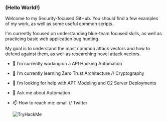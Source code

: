 ### (Hello World!)

Welcome to my Security-focused GitHub.  You should find a few examples of my work, as well as some useful common scripts.

I'm currently focused on understanding blue-team focused skills, as well as practicing basic web application bug hunting.

My goal is to understand the most common attack vectors and how to defend against them, as well as researching novel attack vectors.

- 🔭 I’m currently working on a API Hacking Automation
- 🌱 I’m currently learning Zero Trust Architecture // Cryptography
- 🤔 I’m looking for help with APT Modeling and C2 Server Deployments
- 💬 Ask me about Automation
- 📫 How to reach me: email // Twitter

  <img src="https://tryhackme-badges.s3.amazonaws.com/viol3nt.png" alt="TryHackMe">

<!--
**thi3ves/thi3ves** is a ✨ _special_ ✨ repository because its `README.md` (this file) appears on your GitHub profile.

TO DO:
Change Twitter Icon to Blue
Update Security Skills List
Highlight Accomplishments

-->
